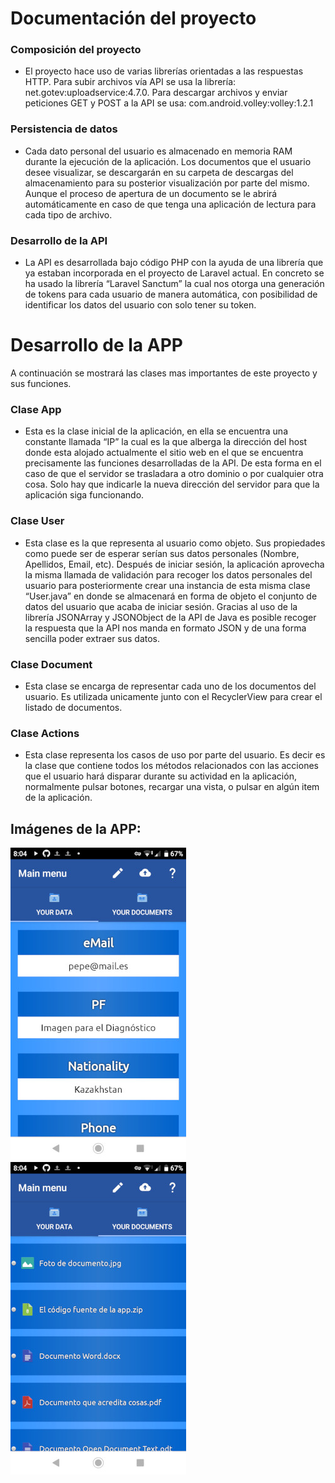 # Documentación del proyecto

### Composición del proyecto
- El proyecto hace uso de varias librerías orientadas a las respuestas HTTP. Para subir archivos vía API se usa la librería: net.gotev:uploadservice:4.7.0. Para descargar archivos y enviar peticiones GET y POST a la API se usa: com.android.volley:volley:1.2.1

### Persistencia de datos
- Cada dato personal del usuario es almacenado en memoria RAM durante la ejecución de la aplicación. Los documentos que el usuario desee visualizar, se descargarán en su carpeta de descargas del almacenamiento para su posterior visualización por parte del mismo. Aunque el proceso de apertura de un documento se le abrirá automáticamente en caso de que tenga una aplicación de lectura para cada tipo de archivo.

### Desarrollo de la API
- La API es desarrollada bajo código PHP con la ayuda de una librería que ya estaban incorporada en el proyecto de Laravel actual. En concreto se ha usado la librería “Laravel Sanctum” la cual nos otorga una generación de tokens para cada usuario de manera automática, con posibilidad de identificar los datos del usuario con solo tener su token.

# Desarrollo de la APP
A continuación se mostrará las clases mas importantes de este proyecto y sus funciones.

### Clase App
- Esta es la clase inicial de la aplicación, en ella se encuentra una constante llamada “IP” la cual es la que alberga la dirección del host donde esta alojado actualmente el sitio web en el que se encuentra precisamente las funciones desarrolladas de la API. De esta forma en el caso de que el servidor se trasladara a otro dominio o por cualquier otra cosa. Solo hay que indicarle la nueva dirección del servidor para que la aplicación siga funcionando.

### Clase User
- Esta clase es la que representa al usuario como objeto. Sus propiedades como puede ser de esperar serían sus datos personales (Nombre, Apellidos, Email, etc). Después de iniciar sesión, la aplicación aprovecha la misma llamada de validación para recoger los datos personales del usuario para posteriormente crear una instancia de esta misma clase “User.java” en donde se almacenará en forma de objeto el conjunto de datos del usuario que acaba de iniciar sesión. Gracias al uso de la librería JSONArray y JSONObject de la API de Java es posible recoger la respuesta que la API nos manda en formato JSON y de una forma sencilla poder extraer sus datos.

### Clase Document
- Esta clase se encarga de representar cada uno de los documentos del usuario. Es utilizada unicamente junto con el RecyclerView para crear el listado de documentos.

### Clase Actions
- Esta clase representa los casos de uso por parte del usuario. Es decir es la clase que contiene todos los métodos relacionados con las acciones que el usuario hará disparar durante su actividad en la aplicación, normalmente pulsar botones, recargar una vista, o pulsar en algún item de la aplicación.

## Imágenes de la APP:
![Demo2](Demo2.jpeg)
![Demo1](Demo1.jpeg)
